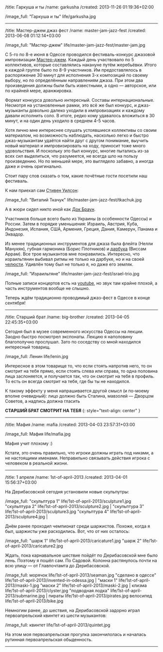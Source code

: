 /title: Гаркуша и ты
/name: garkusha
/created: 2013-11-26 01:19:36+02:00

/image_full: "Гаркуша и ты" life/garkusha.jpg

-------------------------------------------------------------------------------

/title: Мастер-джем джаз фест
/name: master-jam-jazz-fest
/created: 2013-06-08 01:12:14+03:00

/image_full: "Мастер-джем" life/master-jam-jazz-fest/master-jam.jpg

С 5-го по 8-е июня в Одессе проводился фестиваль-конкурс джазовой импровизации
[Мастер-джем]. Каждый день участвовало по 5 коллективов, которые составлялись
накануне путём жеребьёвки. Итого в каждой группе было по 8-9 участников. Им
предоставлялось в распоряжение 30 минут для исполнения 3-х композиций по своему
выбору, но по определённым направлениям джаза. При этом два произведения должны
были быть известными, а одно — авторское, или по крайней мере, аранжировка.

[Мастер-джем]: http://master-jam.com/

Формат конкурса довольно интересный. Составы интернациональные. Несмотря на
установленные рамки, это всё же был конкурс, и джаз-музыканты довольно далеко
уходили в импровизациях и каждому давали исполнить соло. В итоге, редко
кому удавалось вложиться в 30 минут, и на один день уходило в среднем 4-5 часов.

Хотя лично мне интереснее слушать устоявшиеся коллективы со своим материалом, но
возможность наблюдать, насколько легко и быстро джаз-музыкантам удаётся найти
друг с другом понимание, выучить новый материал и импровизировать на ходу,
приносит тоже много удовольствия. И поскольку это был конкурс, многие пытались
из-за всех сил выделиться, что разумеется, не всегда шло на пользу произведению.
Но по меньшей мере, это выглядело забавно, а иногда даже и очень оригинально.

Стоит пару слов сказать о том, какие почётные гости посетили наш фестиваль.

К нам приехал сам <abbr title="Виталий Ткачук">Стивен Уилсон</abbr>:

/image_full: "Виталий Ткачук" life/master-jam-jazz-fest/tkachuk.jpg

А в жюри сидел никто иной как <abbr title="Бернар Струбер">[Док Браун]</abbr>.

[Док Браун]: https://www.google.com.ua/search?&q=Bernard+Struber&tbm=isch

Участников больше всего было из Украины (в особенности Одессы) и России. Затем в
порядке уменьшения: Израиль, Австрия, Куба, Индонезия, Испания, США, Армения,
Греция, Дания, Камерун, Панама и Эквадор.

Из менее традиционных инструментов для джаза была флейта (Нелли Манукян), губная
гармоника (Борис Плотников) и [дарбука] (Виссам Аррам). Все трое музыкантов мне
понравились. Интересно, что израильтянин выбивал ритмы не только на дарбуке, но
и на своей [челюсти]. Удивлён тому был не только я, но даже его земляк.

[дарбука]: http://ru.wikipedia.org/wiki/Дарбука
[челюсти]: http://www.youtube.com/watch?feature=player_detailpage&v=h_8kxwS5-Sc#t=4289s

/image_full: "Израильтяне" life/master-jam-jazz-fest/israel-trio.jpg

Полные записи концертов есть на [youtube], но звук там крайне плохой, а часть
инструментов вообще не слышно.

[youtube]: http://www.youtube.com/user/o1ua/search?query="master-jam+fest"

Теперь ждём традиционно проводимый джаз-фест в Одессе в конце сентября!

-------------------------------------------------------------------------------

/title: Старший брат
/name: big-brother
/created: 2013-04-05 22:45:35+03:00

Сегодня был в музее современного искусства Одессы на лекции. Заодно быстро
посмотрел экспонаты. Лекцию я наполовину благополучно прослушал. Зато по
соседству со мной находился интересный товарищ.

/image_full: Ленин life/lenin.jpg

Интересное в этом товарище то, что если стоять напротив него, то он смотрит на
тебя прямо, если стоять слева или справа, то одна половина лица заслоняется, и
получается так, что он смотрит на тебя в профиль. То есть он всегда смотрит на
тебя, где бы ты не находился.

К такому эффекту у меня напрашивается другой смысл (и по-моему вполне
очевидный): лицо должно быть Сталина, мавзолей — Дворцом Советов, а надпись
должна гласить

**СТАРШИЙ БРАТ СМОТРИТ НА ТЕБЯ**
{: style="text-align: center" }

-------------------------------------------------------------------------------

/title: Мафия
/name: mafia
/created: 2013-04-03 23:57:31+03:00

/image_full: Мафия life/mafia.jpg

Мафия учит плохому :)

Кстати, это очень правильно, что игроки должны играть под никами, а не
настоящими именами. Неправильно связывать действия игрока с человеком в реальной
жизни.

-------------------------------------------------------------------------------

/title: 1 апреля
/name: 1st-of-april-2013
/created: 2013-04-01 15:56:37+03:00

На Дерибасовской сегодня установили новые скульпутры:

/image_full: "скульптура 1" life/1st-of-april-2013/sculpture1.jpg
             "скульптура 2" life/1st-of-april-2013/sculpture2.jpg |
             "скульптура 3" life/1st-of-april-2013/sculpture3.jpg
             "скульптура 4" life/1st-of-april-2013/sculpture4.jpg |

Днём ранее проходил чемпионат среди шаржистов. Похоже, когда я был, шаржисты уже
расходились. Вот, что от них осталось:

/image_full: "шарж 1" life/1st-of-april-2013/caricature1.jpg
        "шарж 2" life/1st-of-april-2013/caricature2.jpg

Ждать, пока карнавальное шествие пойдёт по Дерибасовской мне было лень. Поэтому
я пошёл сам. По Садовой. Колонна растянулось почти на всю улицу — от
Главпочтамта до Дерибасовской.

/image_full: морячок life/1st-of-april-2013/seaman.jpg
             "сделано в одессе" life/1st-of-april-2013/invented-in-odessa.jpg |
             "маски 1" life/1st-of-april-2013/maski-1.jpg
             "маски 2" life/1st-of-april-2013/maski-2.jpg |
             клизма life/1st-of-april-2013/clyster.jpg
             "подводная лодка" life/1st-of-april-2013/submarine.jpg |
             пираты life/1st-of-april-2013/pirates.jpg
             велосипед life/1st-of-april-2013/bike.jpg

Немногим ранее, до шествия, на Дерибасовской задорно играл первоапрельский
квинтет из шести музыкантов:

/image_full: квинтет life/1st-of-april-2013/quintet.jpg

На этом моя первоапрельская прогулка закончилолась и началась рутинная
первоапрельская обыденность.

-------------------------------------------------------------------------------
